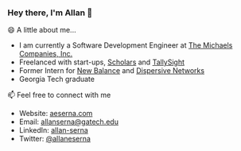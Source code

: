 ### Hey there, I'm Allan 👋

😄 A little about me...
- I am currently a Software Development Engineer at [The Michaels Companies, Inc.](https://www.michaels.com/) 
- Freelanced with start-ups, [Scholars](https://hirescholars.com/) and [TallySight](https://tallysight.com/)
- Former Intern for [New Balance](https://newbalance.com/) and [Dispersive Networks](https://dispersive.io/)
- Georgia Tech graduate

📫 Feel free to connect with me 
- Website: [aeserna.com](https://aeserna.com)
- Email: [allanserna@gatech.edu](mailto:allanserna@gatech.edu)
- LinkedIn: [allan-serna](https://www.linkedin.com/allan-serna)
- Twitter: [@allaneserna](https://www.twitter.com/allaneserna)
